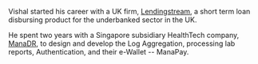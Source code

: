 ---
---

Vishal started his career with a UK firm, [Lendingstream](https://www.lendingstream.co.uk), a short term loan disbursing product for the underbanked sector in the UK.

He spent two years with a Singapore subsidiary HealthTech company, [ManaDR](http://www.manadr.com), to design and develop the Log Aggregation, processing lab reports, Authentication, and their e-Wallet -- ManaPay.
